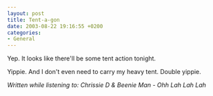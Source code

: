 ```yaml
---
layout: post
title: Tent-a-gon
date: 2003-08-22 19:16:55 +0200
categories:
- General
---
```

Yep. It looks like there'll be some tent action tonight.

Yippie. And I don't even need to carry my heavy tent. Double yippie.

<em>Written while listening to: Chrissie D & Beenie Man - Ohh Lah Lah Lah</em>
